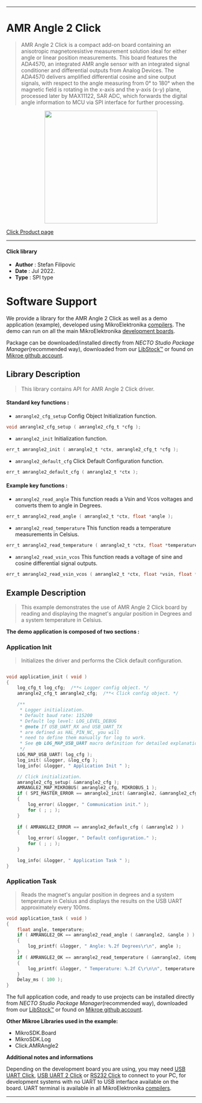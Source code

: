 
---
# AMR Angle 2 Click

> AMR Angle 2 Click is a compact add-on board containing an anisotropic magnetoresistive measurement solution ideal for either angle or linear position measurements. This board features the ADA4570, an integrated AMR angle sensor with an integrated signal conditioner and differential outputs from Analog Devices. The ADA4570 delivers amplified differential cosine and sine output signals, with respect to the angle measuring from 0° to 180° when the magnetic field is rotating in the x-axis and the y-axis (x-y) plane, processed later by MAX11122, SAR ADC, which forwards the digital angle information to MCU via SPI interface for further processing.

<p align="center">
  <img src="https://download.mikroe.com/images/click_for_ide/amrangle2_click.png" height=300px>
</p>

[Click Product page](https://www.mikroe.com/amr-angle-2-click)

---


#### Click library

- **Author**        : Stefan Filipovic
- **Date**          : Jul 2022.
- **Type**          : SPI type


# Software Support

We provide a library for the AMR Angle 2 Click
as well as a demo application (example), developed using MikroElektronika
[compilers](https://www.mikroe.com/necto-studio).
The demo can run on all the main MikroElektronika [development boards](https://www.mikroe.com/development-boards).

Package can be downloaded/installed directly from *NECTO Studio Package Manager*(recommended way), downloaded from our [LibStock&trade;](https://libstock.mikroe.com) or found on [Mikroe github account](https://github.com/MikroElektronika/mikrosdk_click_v2/tree/master/clicks).

## Library Description

> This library contains API for AMR Angle 2 Click driver.

#### Standard key functions :

- `amrangle2_cfg_setup` Config Object Initialization function.
```c
void amrangle2_cfg_setup ( amrangle2_cfg_t *cfg );
```

- `amrangle2_init` Initialization function.
```c
err_t amrangle2_init ( amrangle2_t *ctx, amrangle2_cfg_t *cfg );
```

- `amrangle2_default_cfg` Click Default Configuration function.
```c
err_t amrangle2_default_cfg ( amrangle2_t *ctx );
```

#### Example key functions :

- `amrangle2_read_angle` This function reads a Vsin and Vcos voltages and converts them to angle in Degrees.
```c
err_t amrangle2_read_angle ( amrangle2_t *ctx, float *angle );
```

- `amrangle2_read_temperature` This function reads a temperature measurements in Celsius.
```c
err_t amrangle2_read_temperature ( amrangle2_t *ctx, float *temperature );
```

- `amrangle2_read_vsin_vcos` This function reads a voltage of sine and cosine differential signal outputs.
```c
err_t amrangle2_read_vsin_vcos ( amrangle2_t *ctx, float *vsin, float *vcos );
```

## Example Description

> This example demonstrates the use of AMR Angle 2 Click board by reading and displaying the magnet's angular position in Degrees and a system temperature in Celsius.

**The demo application is composed of two sections :**

### Application Init

> Initializes the driver and performs the Click default configuration.

```c

void application_init ( void )
{
    log_cfg_t log_cfg;  /**< Logger config object. */
    amrangle2_cfg_t amrangle2_cfg;  /**< Click config object. */

    /** 
     * Logger initialization.
     * Default baud rate: 115200
     * Default log level: LOG_LEVEL_DEBUG
     * @note If USB_UART_RX and USB_UART_TX 
     * are defined as HAL_PIN_NC, you will 
     * need to define them manually for log to work. 
     * See @b LOG_MAP_USB_UART macro definition for detailed explanation.
     */
    LOG_MAP_USB_UART( log_cfg );
    log_init( &logger, &log_cfg );
    log_info( &logger, " Application Init " );

    // Click initialization.
    amrangle2_cfg_setup( &amrangle2_cfg );
    AMRANGLE2_MAP_MIKROBUS( amrangle2_cfg, MIKROBUS_1 );
    if ( SPI_MASTER_ERROR == amrangle2_init( &amrangle2, &amrangle2_cfg ) )
    {
        log_error( &logger, " Communication init." );
        for ( ; ; );
    }
    
    if ( AMRANGLE2_ERROR == amrangle2_default_cfg ( &amrangle2 ) )
    {
        log_error( &logger, " Default configuration." );
        for ( ; ; );
    }
    
    log_info( &logger, " Application Task " );
}

```

### Application Task

> Reads the magnet's angular position in degrees and a system temperature in Celsius and displays the results on the USB UART approximately every 100ms.

```c
void application_task ( void )
{
    float angle, temperature;
    if ( AMRANGLE2_OK == amrangle2_read_angle ( &amrangle2, &angle ) ) 
    {
        log_printf( &logger, " Angle: %.2f Degrees\r\n", angle );
    }
    if ( AMRANGLE2_OK == amrangle2_read_temperature ( &amrangle2, &temperature ) ) 
    {
        log_printf( &logger, " Temperature: %.2f C\r\n\n", temperature );
    }
    Delay_ms ( 100 );
}
```

The full application code, and ready to use projects can be installed directly from *NECTO Studio Package Manager*(recommended way), downloaded from our [LibStock&trade;](https://libstock.mikroe.com) or found on [Mikroe github account](https://github.com/MikroElektronika/mikrosdk_click_v2/tree/master/clicks).

**Other Mikroe Libraries used in the example:**

- MikroSDK.Board
- MikroSDK.Log
- Click.AMRAngle2

**Additional notes and informations**

Depending on the development board you are using, you may need
[USB UART Click](https://www.mikroe.com/usb-uart-click),
[USB UART 2 Click](https://www.mikroe.com/usb-uart-2-click) or
[RS232 Click](https://www.mikroe.com/rs232-click) to connect to your PC, for
development systems with no UART to USB interface available on the board. UART
terminal is available in all MikroElektronika
[compilers](https://shop.mikroe.com/compilers).

---
